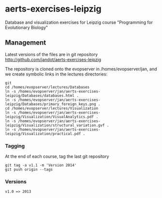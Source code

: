 # aerts-exercises-leipzig

Database and visualization exercises for Leipzig course "Programming for Evolutionary Biology"

## Management

Latest versions of the files are in git repository http://github.com/jandot/aerts-exercises-leipzig

The repository is cloned onto the evopserver in /homes/evopserver/jan, and we create symbolic links in the lectures directories:

    git 
    cd /homes/evopserver/lectures/Databases
    ln -s /homes/evopserver/jan/aerts-exercises-leipzig/Databases/databases.html .
    ln -s /homes/evopserver/jan/aerts-exercises-leipzig/Databases/primary_foreign_keys.png .
    cd /homes/evopserver/lectures/Visualization
    ln -s /homes/evopserver/jan/aerts-exercises-leipzig/Visualization/VisualAnalytics.pdf .
    ln -s /homes/evopserver/jan/aerts-exercises-leipzig/Visualization/structural_variation.gvf .
    ln -s /homes/evopserver/jan/aerts-exercises-leipzig/Visualization/practical.pdf .

### Tagging

At the end of each course, tag the last git repository

    git tag -a v1.1 -m 'Version 2014'
    git push origin --tags

### Versions

    v1.0 => 2013
